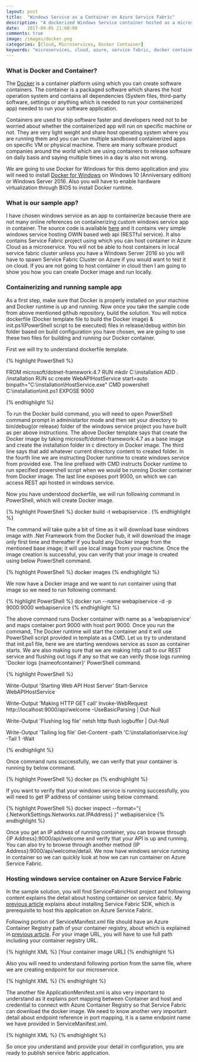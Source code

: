 ```yaml
---
layout: post
title:  "Windows Service as a Container on Azure Service Fabric"
description: "A dockerized Windows Service container hosted as a microservice on Azure Service Fabric"
date:   2017-09-05 21:00:00
comments: true
image: /images/docker.png
categories: [Cloud, Microservices, Docker Container]
keywords: "microservices, cloud, azure, service fabric, docker container, windows service"
---
```

<h3>What is Docker and Container?</h3>

The [Docker][dockerlink] is a container platform using which you can create software containers. The container is a packaged software which shares the host operation system and contains all dependencies (System files, third-party software, settings or anything which is needed to run your containerized app) needed to run your software application.

Containers are used to ship software faster and developers need not to be worried about whether the containerized app will run on specific machine or not. They are very light weight and share host operating system where you are running them and you can run multiple sandboxed containerized apps on specific VM or physical machine. There are many software product companies around the world which are using containers to release software on daily basis and saying multiple times in a day is also not wrong. 

We are going to use Docker for Windows for this demo application and you will need to install [Docker for Windows][dockerforwindows] on Windows 10 (Anniversary edition) or Windows Server 2016. Also you will have to enable hardware virtualization through BIOS to install Docker runtime. 

<h3>What is our sample app?</h3>

I have chosen windows service as an app to containerize because there are not many online references on containerizing custom windows service app in container. The source code is available [here][githublink] and it contains very simple windows service hosting OWIN based web api (RESTful service). It also contains Service Fabric project using which you can host container in Azure Cloud as a microservice. You will not be able to host containers in local service fabric cluster unless you have a Windows Server 2016 so you will have to spawn Service Fabric Cluster on Azure if you would want to test it on cloud. If you are not going to host container in cloud then I am going to show you how you can create Docker image and run locally.

<h3>Containerizing and running sample app</h3>

As a first step, make sure that Docker is properly installed on your machine and Docker runtime is up and running. Now once you take the sample code from above mentioned github repository, build the solution. You will notice dockerfile (Docker template file to build the Docker image) & init.ps1(PowerShell script to be executed) files in release/debug within bin folder based on build configuration you have chosen, we are going to use these two files for building and running our Docker container.

First we will try to understand dockerfile template.

{% highlight PowerShell %}

FROM microsoft/dotnet-framework:4.7
RUN mkdir C:\installation
ADD . /installation
RUN sc create WebAPIHostService start=auto binpath="C:\installation\HostService.exe"
CMD powershell C:\installation\init.ps1
EXPOSE 9000

{% endhighlight %}

To run the Docker build command, you will need to open PowerShell command prompt in administartor mode and then set your directory to bin/debug(or release) folder of the windows service project you have built as per above instructions. The above Docker template says that create the Docker image by taking microsoft/dotnet-framework:4.7 as a base image and create the installation folder in c directory in Docker image. The third line says that add whatever current directory content to created folder. In the fourth line we are instructing Docker runtime to create windows service from provided exe. The line prefixed with CMD instructs Docker runtime to run specified powershell script when we would be running Docker container from Docker image. The last line exposes port 9000, on which we can access REST api hosted in windows service.

Now you have understood dockerfile, we will run following command in PowerShell, which will create Docker image.

{% highlight PowerShell %}
docker build -t webapiservice .
{% endhighlight %}

The command will take quite a bit of time as it will download base windows image with .Net Framework from the Docker hub, it will download the image only first time and thereafter if you build any Docker image from the mentioned base image; it will use local image from your machine. Once the image creation is successful, you can verify that your image is created using below PowerShell command.

{% highlight PowerShell %}
docker images
{% endhighlight %}

We now have a Docker image and we want to run container using that image so we need to run following command.

{% highlight PowerShell %}
docker run --name webapiservice -d -p 9000:9000 webapiservice
{% endhighlight %}

The above command runs Docker container with name as a 'webapiservice' and maps container port 9000 with host port 9000. Once you run the command, The Docker runtime will start the container and it will use PowerShell script provided in template as a CMD. Let us try to understand that init.ps1 file, here we are starting wendows service as sson as container starts. We are also making sure that we are making http call to our REST service and flushing out logs if any so that we can verify those logs running 'Docker logs {nameofcontainer}' PowerShell command.

{% highlight PowerShell %}

Write-Output 'Starting Web API Host Server'
Start-Service WebAPIHostService
    
Write-Output 'Making HTTP GET call'
Invoke-WebRequest http://localhost:9000/api/welcome -UseBasicParsing | Out-Null

Write-Output 'Flushing log file'
netsh http flush logbuffer | Out-Null

Write-Output 'Tailing log file'
Get-Content -path 'C:\installation\service.log' -Tail 1 -Wait

{% endhighlight %}

Once command runs successfully, we can verify that your container is running by below command.

{% highlight PowerShell %}
docker ps
{% endhighlight %}

If you want to verify that your windows service is running successfully, you will need to get IP address of container using below command.

{% highlight PowerShell %}
docker inspect --format="{ {.NetworkSettings.Networks.nat.IPAddress} }" webapiservice
{% endhighlight %}

Once you get an IP address of running container, you can browse through {IP Address}:9000/api/welcome and verify that your API is up and running. You can also try to browse through another method {IP Address}:9000/api/welcome/detail. We now have windows service running in container so we can quickly look at how we can run container on Azure Service Fabric.

<h3>Hosting windows service container on Azure Service Fabric</h3>

In the sample solution, you will find ServiceFabricHost project and following content explains the detail about hosting container on service fabric. My [previous article][previousarticle] explains about installing Service Fabric SDK, which is prerequisite to host this application on Azure Service Fabric.

Following portion of ServiceManifest.xml file should have an Azure Container Registry path of your container registry, about which is explained in [previous article][previousarticle]. For your image URL, you will have to use full path including your container registry URL.

{% highlight XML %}
<EntryPoint>
    <!-- Follow this link for more information about deploying Windows containers to Service Fabric: https://aka.ms/sfguestcontainers -->
    <ContainerHost>
        <ImageName>[Your container image URL]</ImageName>
    </ContainerHost>
</EntryPoint>
{% endhighlight %}

Also you will need to understand following portion from the same file, where we are creating endpoint for our microservice.

{% highlight XML %}
<Resources>
    <Endpoints>
       <!-- This endpoint is used by the communication listener to obtain the port on which to 
            listen. Please note that if your service is partitioned, this port is shared with 
            replicas of different partitions that are placed in your code. -->
       <Endpoint Name="WebAPIHostServiceTypeEndpoint" Protocol="http" Port="9000" />
    </Endpoints>
</Resources>
{% endhighlight %}

The another file ApplicationMenifest.xml is also very important to understand as it explains port mapping between Container and host and credential to connect with Azure Container Registry so that Service Fabric can download the docker image. We need to know another very important detail about endpoint reference in port mapping, it is a same endpoint name we have provided in ServiceManifest.xml.

{% highlight XML %}
<ServiceManifestImport>
    <ServiceManifestRef ServiceManifestName="WebAPIHostServicePkg" ServiceManifestVersion="1.0.0" />
    <ConfigOverrides />
    <Policies>
        <ContainerHostPolicies CodePackageRef="Code">
            <RepositoryCredentials AccountName="[Your Container Registry Account Name]" Password="[Container Registry Account Password]" Email="[You email address associated with Azure account]" PasswordEncrypted="false"/>
            <PortBinding ContainerPort="9000" EndpointRef="WebAPIHostServiceTypeEndpoint"/>
        </ContainerHostPolicies>
    </Policies>
</ServiceManifestImport>
{% endhighlight %}

So once you understand and provide your detail in configuration, you are ready to publish service fabric application.

[dockerlink]: https://www.docker.com/what-docker
[dockerforwindows]: https://store.docker.com/editions/community/docker-ce-desktop-windows
[githublink]: https://github.com/prajapatin/WindowsServiceContainerOnASF
[previousarticle]: /blog/2017/signalr-based-app-on-service-fabric/
